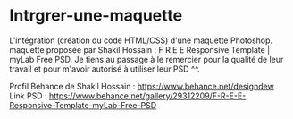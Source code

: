 # Intrgrer-une-maquette
L'intégration (création du code HTML/CSS) d'une maquette Photoshop. maquette proposée par Shakil Hossain : F R E E Responsive Template | myLab Free PSD. Je tiens au passage à le remercier pour la qualité de leur travail et pour m'avoir autorisé à utiliser leur PSD ^^.

Profil Behance de Shakil Hossain : https://www.behance.net/designdew <br/>
Link PSD : https://www.behance.net/gallery/29312209/F-R-E-E-Responsive-Template-myLab-Free-PSD
